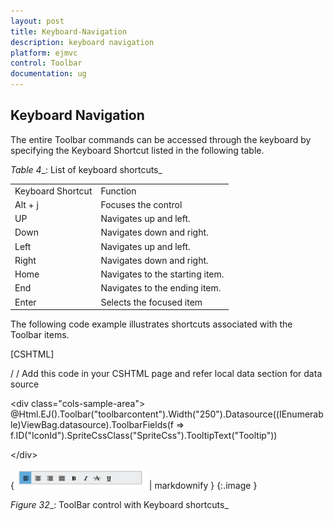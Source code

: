 ```yaml
---
layout: post
title: Keyboard-Navigation
description: keyboard navigation
platform: ejmvc
control: Toolbar
documentation: ug
---
```


## Keyboard Navigation

The entire Toolbar commands can be accessed through the keyboard by specifying the Keyboard Shortcut listed in the following table.

_Table_ _4__: List of keyboard shortcuts_

<table>
<tr>
<td>
Keyboard Shortcut</td><td>
Function</td></tr>
<tr>
<td>
Alt + j</td><td>
Focuses the control</td></tr>
<tr>
<td>
UP</td><td>
Navigates up and left.</td></tr>
<tr>
<td>
Down</td><td>
Navigates down and right.</td></tr>
<tr>
<td>
Left</td><td>
Navigates up and left.</td></tr>
<tr>
<td>
Right</td><td>
Navigates down and right.</td></tr>
<tr>
<td>
Home</td><td>
Navigates to the starting item.</td></tr>
<tr>
<td>
End</td><td>
Navigates to the ending item.</td></tr>
<tr>
<td>
Enter</td><td>
Selects the focused item</td></tr>
</table>


The following code example illustrates shortcuts associated with the Toolbar items.



[CSHTML] 

/ / Add this code in your CSHTML page and refer local data section for data source

&lt;div class="cols-sample-area"&gt;    @Html.EJ().Toolbar("toolbarcontent").Width("250").Datasource((IEnumerable<ToolbarLocalBinding>)ViewBag.datasource).ToolbarFields(f => f.ID("IconId").SpriteCssClass("SpriteCss").TooltipText("Tooltip")) 

&lt;/div&gt;





{ ![](Keyboard-Navigation_images/Keyboard-Navigation_img1.png) | markdownify }
{:.image }


_Figure_ _32__: ToolBar control with Keyboard shortcuts_

